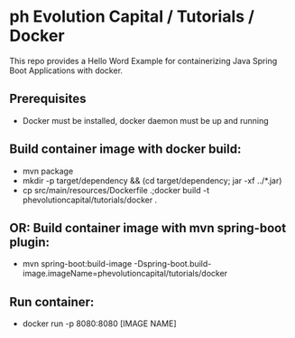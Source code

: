 # ph Evolution Capital / Tutorials / Docker
This repo provides a Hello Word Example for containerizing Java Spring Boot Applications with docker. 

## Prerequisites
- Docker must be installed, docker daemon must be up and running

## Build container image with docker build:
- mvn package
- mkdir -p target/dependency && (cd target/dependency; jar -xf ../*.jar)
- cp src/main/resources/Dockerfile .;docker build -t phevolutioncapital/tutorials/docker .

## OR: Build container image with mvn spring-boot plugin:
- mvn spring-boot:build-image -Dspring-boot.build-image.imageName=phevolutioncapital/tutorials/docker

## Run container:
- docker run -p 8080:8080 [IMAGE NAME]

